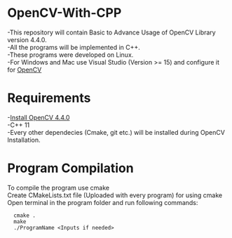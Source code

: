 # OpenCV-With-CPP
  -This repository will contain Basic to Advance Usage of OpenCV Library version 4.4.0.  
  -All the programs will be implemented in C++.  
  -These programs were developed on Linux.  
  -For Windows and Mac use Visual Studio (Version >= 15) and configure it for [OpenCV](https://docs.opencv.org/master/d3/d52/tutorial_windows_install.html)  
  
# Requirements
   -[Install OpenCV 4.4.0](https://docs.opencv.org/master/d7/d9f/tutorial_linux_install.html)  
   -C++ 11  
   -Every other dependecies (Cmake, git etc.) will be installed during OpenCV Installation. 

# Program Compilation
  To compile the program use cmake  
  Create CMakeLists.txt file (Uploaded with every program) for using cmake  
  Open terminal in the program folder and run following commands:  
  ```
    cmake .
    make
    ./ProgramName <Inputs if needed>
```

